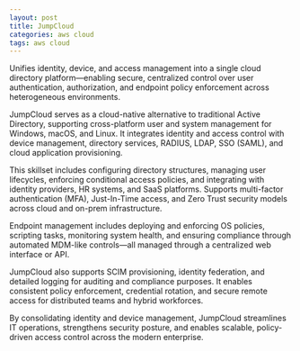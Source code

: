 ```yaml
---
layout: post
title: JumpCloud
categories: aws cloud
tags: aws cloud
---
```


Unifies identity, device, and access management into a single cloud directory platform—enabling secure, centralized control over user authentication, authorization, and endpoint policy enforcement across heterogeneous environments.

<!--more-->
JumpCloud serves as a cloud-native alternative to traditional Active Directory, supporting cross-platform user and system management for Windows, macOS, and Linux. It integrates identity and access control with device management, directory services, RADIUS, LDAP, SSO (SAML), and cloud application provisioning.

This skillset includes configuring directory structures, managing user lifecycles, enforcing conditional access policies, and integrating with identity providers, HR systems, and SaaS platforms. Supports multi-factor authentication (MFA), Just-In-Time access, and Zero Trust security models across cloud and on-prem infrastructure.

Endpoint management includes deploying and enforcing OS policies, scripting tasks, monitoring system health, and ensuring compliance through automated MDM-like controls—all managed through a centralized web interface or API.

JumpCloud also supports SCIM provisioning, identity federation, and detailed logging for auditing and compliance purposes. It enables consistent policy enforcement, credential rotation, and secure remote access for distributed teams and hybrid workforces.

By consolidating identity and device management, JumpCloud streamlines IT operations, strengthens security posture, and enables scalable, policy-driven access control across the modern enterprise.